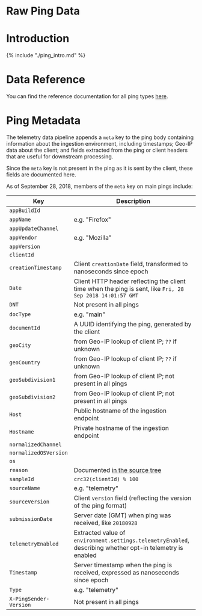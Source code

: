 # Raw Ping Data

<!-- toc -->

# Introduction

{% include "./ping_intro.md" %}

# Data Reference

You can find the reference documentation for all ping types
[here](https://firefox-source-docs.mozilla.org/toolkit/components/telemetry/telemetry/concepts/pings.html).

# Ping Metadata

The telemetry data pipeline appends a `meta` key to the ping body containing
information about the ingestion environment, including timestamps;
Geo-IP data about the client;
and fields extracted from the ping or client headers that are useful for downstream processing.

Since the `meta` key is not present in the ping as it is sent by the client,
these fields are documented here.

As of September 28, 2018, members of the `meta` key on main pings include:


Key | Description
--- | -----------
`appBuildId` |
`appName` | e.g. "Firefox"
`appUpdateChannel` |
`appVendor` | e.g. "Mozilla"
`appVersion` |
`clientId` |
`creationTimestamp` | Client `creationDate` field, transformed to nanoseconds since epoch
`Date` | Client HTTP header reflecting the client time when the ping is sent, like `Fri, 28 Sep 2018 14:01:57 GMT`
`DNT` | Not present in all pings
`docType` | e.g. "main"
`documentId` | A UUID identifying the ping, generated by the client
`geoCity` | from Geo-IP lookup of client IP; `??` if unknown
`geoCountry` | from Geo-IP lookup of client IP; `??` if unknown
`geoSubdivision1` | from Geo-IP lookup of client IP; not present in all pings
`geoSubdivision2` | from Geo-IP lookup of client IP; not present in all pings
`Host` | Public hostname of the ingestion endpoint
`Hostname` | Private hostname of the ingestion endpoint
`normalizedChannel` |
`normalizedOSVersion` |
`os` |
`reason` | Documented [in the source tree](https://firefox-source-docs.mozilla.org/toolkit/components/telemetry/telemetry/data/main-ping.html)
`sampleId` | `crc32(clientId) % 100`
`sourceName` | e.g. "telemetry"
`sourceVersion` | Client `version` field (reflecting the version of the ping format)
`submissionDate` | Server date (GMT) when ping was received, like `20180928`
`telemetryEnabled` | Extracted value of `environment.settings.telemetryEnabled`, describing whether opt-in telemetry is enabled
`Timestamp` | Server timestamp when the ping is received, expressed as nanoseconds since epoch
`Type` | e.g. "telemetry"
`X-PingSender-Version` | Not present in all pings
